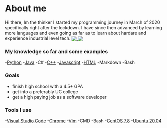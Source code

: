 # About me
  Hi there, Im the thinker
  I started my programming journey in March of 2020 specifically right after the lockdown. I have since then advanced by learning more languages and even going as far as to learn about hardare and experience industrial level tech.
<a href="https://github.com/anuraghazra/github-readme-stats">
  <img align="center" src="https://github-readme-stats.vercel.app/api?username=thinkerdesigns&count_private=true&show_icons=true&include_all_commits&border_color=000000">
</a>
<a href="https://github.com/anuraghazra/github-readme-stats">
  <img align="center" src="https://github-readme-stats.vercel.app/api/top-langs/?username=thinkerdesigns&exclude_repo=Hello-World&border_color=000000">
</a>
### My knowledge so far and some examples

-[Python](https://github.com/ThinkerDesigns/shrunklock)
-[Java](https://dhruvsingh.com/web/products/designer/index)
-C#
-[C++](https://dhruvsingh.com/web/products/ttm/index)
-[Javascript](https://dhruvsingh.com/web/browser/ex/ip/)
-[HTML](https://github.com/ThinkerDesigns/CactusJackRaffle)
-Markdown
-Bash

### Goals

- finish high school with a 4.5+ GPA
- get into a preferably UC college
- get a high paying job as a software developer

### Tools I use

-[Visual Studio Code](https://code.visualstudio.com/)
-[Chrome](https://www.google.com/chrome/)
-[Vim](https://www.vim.org/)
-CMD
-Bash
-[CentOS 7.8](https://www.centos.org/download/)
-[Ubuntu 20.04](https://ubuntu.com/)
